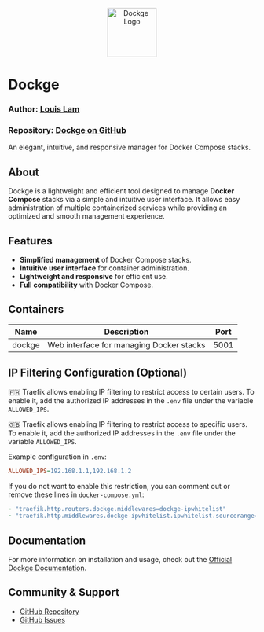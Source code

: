 <p align="center">
    <img src="https://raw.githubusercontent.com/louislam/dockge/master/frontend/public/icon.svg" width="100" alt="Dockge Logo" />
</p>

# Dockge

### Author: [Louis Lam](https://github.com/louislam)

### Repository: [Dockge on GitHub](https://github.com/louislam/dockge/tree/master)

An elegant, intuitive, and responsive manager for Docker Compose stacks.

## About

Dockge is a lightweight and efficient tool designed to manage **Docker Compose** stacks via a simple and intuitive user interface. It allows easy administration of multiple containerized services while providing an optimized and smooth management experience.

## Features

- **Simplified management** of Docker Compose stacks.
- **Intuitive user interface** for container administration.
- **Lightweight and responsive** for efficient use.
- **Full compatibility** with Docker Compose.

## Containers

| Name   | Description                                  | Port |
|--------|----------------------------------------------|------|
| dockge | Web interface for managing Docker stacks    | 5001 |

## IP Filtering Configuration (Optional)

🇫🇷 Traefik allows enabling IP filtering to restrict access to certain users. To enable it, add the authorized IP addresses in the `.env` file under the variable `ALLOWED_IPS`.

🇬🇧 Traefik allows enabling IP filtering to restrict access to specific users. To enable it, add the authorized IP addresses in the `.env` file under the variable `ALLOWED_IPS`.

Example configuration in `.env`:

```ini
ALLOWED_IPS=192.168.1.1,192.168.1.2
```

If you do not want to enable this restriction, you can comment out or remove these lines in `docker-compose.yml`:

```yaml
- "traefik.http.routers.dockge.middlewares=dockge-ipwhitelist"
- "traefik.http.middlewares.dockge-ipwhitelist.ipwhitelist.sourcerange=${ALLOWED_IPS}"
```

## Documentation

For more information on installation and usage, check out the [Official Dockge Documentation](https://github.com/louislam/dockge/tree/master).

## Community & Support

- [GitHub Repository](https://github.com/louislam/dockge)
- [GitHub Issues](https://github.com/louislam/dockge/issues)

